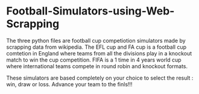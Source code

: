 # Football-Simulators-using-Web-Scrapping

The three python files are football cup competiotion simulators made by scrapping data from wikipedia. The EFL cup and FA cup is a football cup comtetion in England where teams from 
all the divisions play in a knockout match to win the cup competition. FIFA is a 1 time in 4 years world cup where international teams compete in round robin and knockout formats.

These simulators are based completely on your choice to select the result : win, draw or loss. Advance your team to the finls!!!
